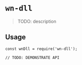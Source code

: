 # `wn-dll`

> TODO: description

## Usage

```
const wnDll = require('wn-dll');

// TODO: DEMONSTRATE API
```

